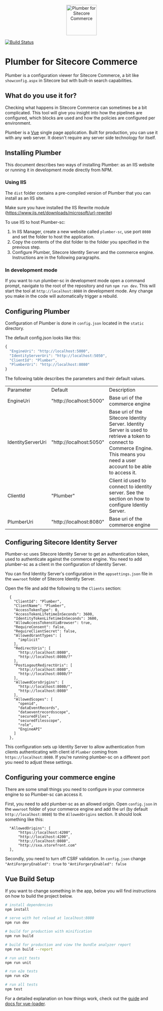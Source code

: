 <p align="center"><a href="http://plumber-sc.com" target="_blank"><img width="100" src="http://plumber-sc.com/images/logo.png" alt="Plumber for Sitecore Commerce"></a></p>

[![Build Status](https://travis-ci.org/ewerkman/plumber-sc.svg?branch=master)](https://travis-ci.org/ewerkman/plumber-sc)

# Plumber for Sitecore Commerce

Plumber is a configuration viewer for Sitecore Commerce, a bit like `showconfig.aspx` in Sitecore but with built-in search capabilities.

## What do you use it for?

Checking what happens in Sitecore Commerce can sometimes be a bit complicated. This tool will give you insight into how the pipelines are configured, which blocks are used and how the policies are configured per environment.

Plumber is a [Vue](https://vuejs.org/) single page application. Built for production, you can use it with any web server. It doesn't require any server side technology for itself.

## Installing Plumber

This document describes two ways of installing Plumber: as an IIS website or running it in development mode directly from NPM.

### Using IIS

The `dist` folder contains a pre-compiled version of Plumber that you can install as an IIS site. 

Make sure you have installed the IIS Rewrite module (https://www.iis.net/downloads/microsoft/url-rewrite)

To use IIS to host Plumber-sc:

1. In IIS Manager, create a new website called `plumber-sc`, use port `8080` and set the folder to host the application.
2. Copy the contents of the dist folder to the folder you specified in the previous step.
3. Configure Plumber, Sitecore Identity Server and the commerce engine. Instructions are in the following paragraphs.
 

### In development mode

If you want to run plumber-sc in development mode open a command prompt, navigate to the root of the repository and run `npm run dev`. This will start the tool at `http://localhost:8080` in development mode. Any change you make in the code will automatically trigger a rebuild.

## Configuring Plumber

Configuration of Plumber is done in `config.json` located in the `static` directory.

The default config.json looks like this:

```javascript
{
  "EngineUri": "http://localhost:5000",
  "IdentityServerUri": "http://localhost:5050",
  "ClientId": "Plumber",
  "PlumberUri": "http://localhost:8080"
}
```

The following table describes the parameters and their default values.

<table>
<tr>
    <td>Parameter</td><td>Default</td><td>Description</td>
</tr>
<tr>
    <td>EngineUri</td><td>"http://localhost:5000"</td><td>Base uri of the commerce engine</td>
</tr>
<tr>
    <td>IdentityServerUri</td><td>"http://localhost:5050"</td><td>Base uri of the Sitecore Identity Server. Identity Server is used to retrieve a token to connect to Commerce Engine. This means you need a user account to be able to access it.</td>
</tr>
<tr>
    <td>ClientId</td><td>"Plumber"</td><td>Client id used to connect to identity server. See the section on how to configure Identiy Server.</td>
</tr>
<tr>
    <td>PlumberUri</td><td>"http://localhost:8080"</td><td>Base uri of the commerce engine</td>
</tr>
</table>

## Configuring Sitecore Identity Server

Plumber-sc uses Sitecore Identity Server to get an authentication token, used to authenticate against the commerce engine. You need to add plumber-sc as a client in the configuration of Identity Server.

You can find Identity Server's configuration in the `appsettings.json` file in the `wwwroot` folder of Sitecore Identity Server.

Open the file and add the following to the `Clients` section:

```
  {
    "ClientId": "Plumber",
    "ClientName": "Plumber",
    "AccessTokenType": 0,
    "AccessTokenLifetimeInSeconds": 3600,
    "IdentityTokenLifetimeInSeconds": 3600,
    "AllowAccessTokensViaBrowser": true,
    "RequireConsent": false,
    "RequireClientSecret": false,
    "AllowedGrantTypes": [
      "implicit"
    ],
    "RedirectUris": [
      "http://localhost:8080",
      "http://localhost:8080/?"
    ],
    "PostLogoutRedirectUris": [
      "http://localhost:8080",
      "http://localhost:8080/?"
    ],
    "AllowedCorsOrigins": [
      "http://localhost:8080/",
      "http://localhost:8080"
    ],
    "AllowedScopes": [
      "openid",
      "dataEventRecords",
      "dataeventrecordsscope",
      "securedFiles",
      "securedfilesscope",
      "role",
      "EngineAPI"
    ]
  },
```

This configuration sets up Identity Server to allow authentication from clients authenticating with client id `Plumber` coming from `https://localhost:8080`. If you're running plumber-sc on a different port you need to adjust these settings.

## Configuring your commerce engine

There are some small things you need to configure in your commerce engine to so Plumber-sc can access it.

First, you need to add plumber-sc as an allowed origin. Open `config.json` in the `wwwroot` folder of your commerce engine and add the url (by default `http://localhost:8080`) to the `AllowedOrigins` section. It should look something like this: 

```
  "AllowedOrigins": [
      "https://localhost:4200",
      "http://localhost:4200",
      "http://localhost:8080",
      "http://sxa.storefront.com"
  ],
```

Secondly, you need to turn off CSRF validation. In `config.json` change `"AntiForgeryEnabled": true` to `"AntiForgeryEnabled": false`

## Vue Build Setup

If you want to change something in the app, below you will find instructions on how to build the project below. 

```bash
# install dependencies
npm install

# serve with hot reload at localhost:8080
npm run dev

# build for production with minification
npm run build

# build for production and view the bundle analyzer report
npm run build --report

# run unit tests
npm run unit

# run e2e tests
npm run e2e

# run all tests
npm test
```

For a detailed explanation on how things work, check out the [guide](http://vuejs-templates.github.io/webpack/) and [docs for vue-loader](http://vuejs.github.io/vue-loader).
